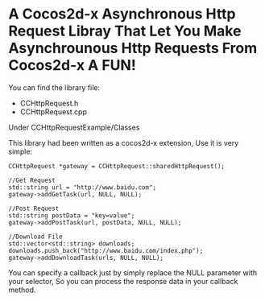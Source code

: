 A Cocos2d-x Asynchronous Http Request Libray That Let You Make Asynchrounous Http Requests From Cocos2d-x A FUN!
==================

You can find the library file:


* CCHttpRequest.h
* CCHttpRequest.cpp


Under CCHttpRequestExample/Classes


This library had been written as a cocos2d-x extension, Use it is very simple:


    CCHttpRequest *gateway = CCHttpRequest::sharedHttpRequest();

    //Get Request
    std::string url = "http://www.baidu.com";
    gateway->addGetTask(url, NULL, NULL);

    //Post Request
    std::string postData = "key=value";
    gateway->addPostTask(url, postData, NULL, NULL);

    //Download File
    std::vector<std::string> downloads;
    downloads.push_back("http://www.baidu.com/index.php");
    gateway->addDownloadTask(urls, NULL, NULL);


You can specify a callback just by simply replace the NULL parameter with your selector, So you can process the response data in your callback method.
